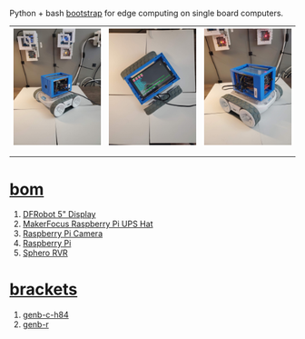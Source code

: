 Python + bash <a href="https://github.com/kamangir/blue-sbc">bootstrap</a> for edge computing on single board computers.

| [![image](../images/blue4-2.jpg)](#) | [![image](../images/blue4-3.jpg)](#) | [![image](../images/blue4-4.jpg)](#) |
| --- | --- | --- |

---

# [bom](../parts.md)

1. [DFRobot 5" Display](../parts.md#dfrobot-5-display)
1. [MakerFocus Raspberry Pi UPS Hat](../parts.md#makerfocus-raspberry-pi-ups-hat)
1. [Raspberry Pi Camera](../parts.md#raspberry-pi-camera)
1. [Raspberry Pi](../parts.md#raspberry-pi)
1. [Sphero RVR](../parts.md#sphero-rvr)

# [brackets](../brackets)

1. [genb-c-h84](../brackets/genb-c-h84/genb-c-h84.stl)
1. [genb-r](../brackets/genb-r/genb-r.stl)

